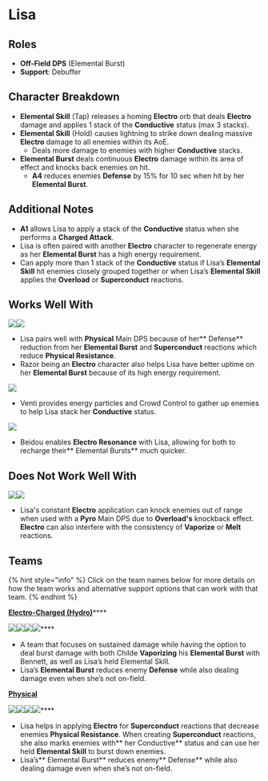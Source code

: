 # Lisa

## Roles

* **Off-Field DPS** (Elemental Burst)
* **Support**: Debuffer&#x20;

## Character Breakdown

* **Elemental Skill** (Tap) releases a homing **Electro** orb that deals **Electro** damage and applies 1 stack of the **Conductive** status (max 3 stacks).
* **Elemental Skill** (Hold) causes lightning to strike down dealing massive **Electro** damage to all enemies within its AoE.
  * Deals more damage to enemies with higher **Conductive** stacks.
* **Elemental Burst** deals continuous **Electro** damage within its area of effect and knocks back enemies on hit.
  * **A4** reduces enemies **Defense** by 15% for 10 sec when hit by her **Elemental Burst**.

## Additional Notes

* **A1** allows Lisa to apply a stack of the **Conductive** status when she performs a **Charged Attack**.
* Lisa is often paired with another **Electro** character to regenerate energy as her **Elemental Burst** has a high energy requirement.
* Can apply more than 1 stack of the **Conductive** status if Lisa’s **Elemental Skill** hit enemies closely grouped together or when Lisa’s **Elemental Skill** applies the **Overload** or **Superconduct** reactions.

## Works Well With

![](../../.gitbook/assets/UI\_AvatarIcon\_Eula.png)![](../../.gitbook/assets/UI\_AvatarIcon\_Razor.png)

* Lisa pairs well with **Physical** Main DPS because of her** Defense** reduction from her **Elemental Burst** and **Superconduct** reactions which reduce **Physical Resistance**.
* Razor being an **Electro** character also helps Lisa have better uptime on her **Elemental Burst** because of its high energy requirement.

![](../../.gitbook/assets/UI\_AvatarIcon\_Venti.png)

* Venti provides energy particles and Crowd Control to gather up enemies to help Lisa stack her **Conductive** status.

![](../../.gitbook/assets/UI\_AvatarIcon\_Beidou.png)

* Beidou enables **Electro Resonance** with Lisa, allowing for both to recharge their** Elemental Bursts** much quicker.

## Does Not Work Well With

![](../../.gitbook/assets/UI\_AvatarIcon\_Hutao.png)![](../../.gitbook/assets/UI\_AvatarIcon\_Diluc.png)

* Lisa's constant **Electro** application can knock enemies out of range when used with a **Pyro** Main DPS due to **Overload's** knockback effect. **Electro** can also interfere with the consistency of **Vaporize** or **Melt** reactions.

## Teams

{% hint style="info" %}
Click on the team names below for more details on how the team works and alternative support options that can work with that team.
{% endhint %}

[**Electro-Charged (Hydro)**](../../teams/electro-charged-hydro.md)****

****![](../../.gitbook/assets/ui\_avataricon\_tartaglia.png)****![](../../.gitbook/assets/UI\_AvatarIcon\_Beidou.png)****![](../../.gitbook/assets/UI\_AvatarIcon\_Lisa.png)****![](../../.gitbook/assets/UI\_AvatarIcon\_Bennett.png)****

* A team that focuses on sustained damage while having the option to deal burst damage with both Childe **Vaporizing** his **Elemental Burst** with Bennett, as well as Lisa’s held Elemental Skill.
* Lisa’s **Elemental Burst** reduces enemy **Defense** while also dealing damage even when she’s not on-field.

****[**Physical**](../../teams/physical.md)****

****![](../../.gitbook/assets/UI\_AvatarIcon\_Eula.png)****![](../../.gitbook/assets/UI\_AvatarIcon\_Shougun.png)****![](../../.gitbook/assets/UI\_AvatarIcon\_Lisa.png)****![](../../.gitbook/assets/UI\_AvatarIcon\_Diona.png)****

* Lisa helps in applying **Electro** for **Superconduct** reactions that decrease enemies **Physical Resistance**. When creating **Superconduct** reactions, she also marks enemies with** her Conductive** status and can use her held **Elemental Skill** to burst down enemies.
* Lisa’s** Elemental Burst** reduces enemy** Defense** while also dealing damage even when she’s not on-field.
